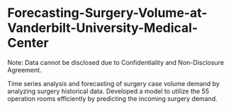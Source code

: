 # Forecasting-Surgery-Volume-at-Vanderbilt-University-Medical-Center

Note: Data cannot be disclosed due to Confidentiality and Non-Disclosure Agreement.

Time series analysis and forecasting of surgery case volume demand by analyzing surgery historical data. Developed a model to utilize the 55 operation rooms efficiently by predicting the incoming surgery demand.
